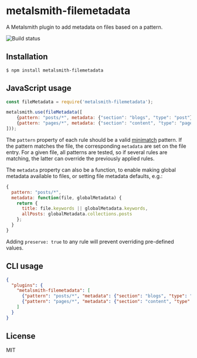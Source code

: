 # metalsmith-filemetadata

A Metalsmith plugin to add metadata on files based on a pattern.

![Build status](https://github.com/dpobel/metalsmith-filemetadata/actions/workflows/main.yml/badge.svg)

## Installation

    $ npm install metalsmith-filemetadata

## JavaScript usage

```js
const fileMetadata = require('metalsmith-filemetadata');

metalsmith.use(fileMetadata([
    {pattern: "posts/*", metadata: {"section": "blogs", "type": "post"}},
    {pattern: "pages/*", metadata: {"section": "content", "type": "page"}}
]));

```

The `pattern` property of each rule should be a valid
[minimatch](https://www.npmjs.org/package/minimatch) pattern. If the pattern
matches the file, the corresponding `metadata` are set on the file entry. For a
given file, all patterns are tested, so if several rules are matching, the latter
can override the previously applied rules.

The `metadata` property can also be a function, to enable making global metadata available to files,
or setting file metadata defaults, e.g.:

```js
{
  pattern: "posts/*",
  metadata: function(file, globalMetadata) {
    return {
      title: file.keywords || globalMetadata.keywords,
      allPosts: globalMetadata.collections.posts
    };
  }
}
```

Adding `preserve: true` to any rule will prevent overriding pre-defined values.

## CLI usage

```json
{
  "plugins": {
    "metalsmith-filemetadata": [
      {"pattern": "posts/*", "metadata": {"section": "blogs", "type": "post"}},
      {"pattern": "pages/*", "metadata": {"section": "content", "type": "page"}}
    ]
  }
}
```

## License

MIT
